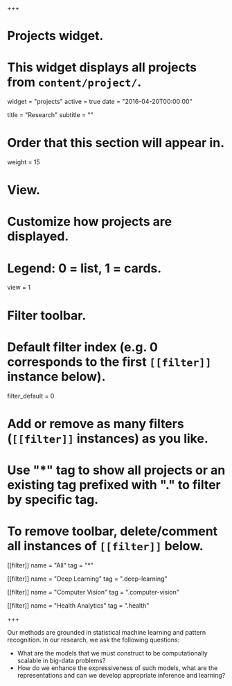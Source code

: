 +++
# Projects widget.
# This widget displays all projects from `content/project/`.
widget = "projects"
active = true
date = "2016-04-20T00:00:00"

title = "Research"
subtitle = ""

# Order that this section will appear in.
weight = 15

# View.
# Customize how projects are displayed.
# Legend: 0 = list, 1 = cards.
view = 1

# Filter toolbar.

# Default filter index (e.g. 0 corresponds to the first `[[filter]]` instance below).
filter_default = 0

# Add or remove as many filters (`[[filter]]` instances) as you like.
# Use "*" tag to show all projects or an existing tag prefixed with "." to filter by specific tag.
# To remove toolbar, delete/comment all instances of `[[filter]]` below.
[[filter]]
  name = "All"
  tag = "*"
  
[[filter]]
  name = "Deep Learning"
  tag = ".deep-learning"

  [[filter]]
  name = "Computer Vision"
  tag = ".computer-vision"

  [[filter]]
  name = "Health Analytics"
  tag = ".health"


+++

Our methods are grounded in statistical machine learning and pattern recognition. In our research, we ask the following questions:

* What are the models that we must construct to be computationally scalable in big-data problems?
* How do we enhance the expressiveness of such models, what are the representations and can we develop appropriate inference and learning?